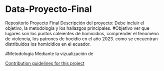 # Data-Proyecto-Final
Repositorio Proyecto Final
Descripción del proyecto: Debe incluir el objetivo, la metodología y los
hallazgos principales.
#Objetivo
ver que lugares son los puntos caleientes de homicidios, comprender el fenomeno de violencia, los patrones de hocidio en el año 2023. como se encuentran distribuidos los homicidios en el ecuador. 

#Metodología 
Mediante la vizualización de 

[Contribution guidelines for this project](docs/CONTRIBUTING.md)
